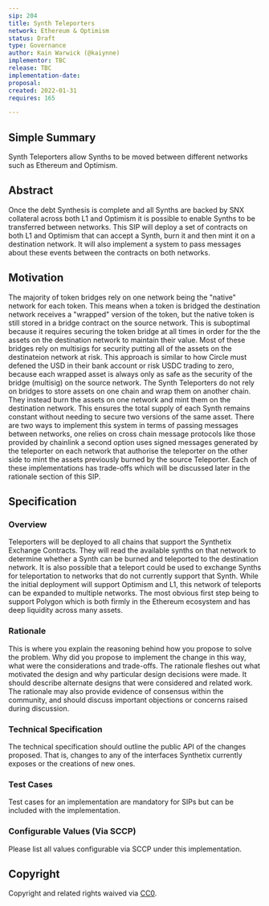 ```yaml
---
sip: 204
title: Synth Teleporters
network: Ethereum & Optimism
status: Draft
type: Governance
author: Kain Warwick (@kaiynne)
implementor: TBC
release: TBC
implementation-date:
proposal:
created: 2022-01-31
requires: 165

---
```


## Simple Summary

<!--"If you can't explain it simply, you don't understand it well enough." Simply describe the outcome the proposed changes intends to achieve. This should be non-technical and accessible to a casual community member.-->

Synth Teleporters allow Synths to be moved between different networks such as Ethereum and Optimism.

## Abstract

<!--A short (~200 word) description of the proposed change, the abstract should clearly describe the proposed change. This is what *will* be done if the SIP is implemented, not *why* it should be done or *how* it will be done. If the SIP proposes deploying a new contract, write, "we propose to deploy a new contract that will do x".-->

Once the debt Synthesis is complete and all Synths are backed by SNX collateral across both L1 and Optimism it is possible to enable Synths to be transferred between networks. This SIP will deploy a set of contracts on both L1 and Optimism that can accept a Synth, burn it and then mint it on a destination network. It will also implement a system to pass messages about these events between the contracts on both networks.

## Motivation

<!--This is the problem statement. This is the *why* of the SIP. It should clearly explain *why* the current state of the protocol is inadequate.  It is critical that you explain *why* the change is needed, if the SIP proposes changing how something is calculated, you must address *why* the current calculation is innaccurate or wrong. This is not the place to describe how the SIP will address the issue!-->

The majority of token bridges rely on one network being the "native" network for each token. This means when a token is bridged the destination network receives a "wrapped" version of the token, but the native token is still stored in a bridge contract on the source network. This is suboptimal because it requires securing the token bridge at all times in order for the the assets on the destination network to maintain their value. Most of these bridges rely on multisigs for security putting all of the assets on the destinateion network at risk. This approach is similar to how Circle must defened the USD in their bank account or risk USDC trading to zero, because each wrapped asset is always only as safe as the security of the bridge (multisig) on the source network. The Synth Teleporters do not rely on bridges to store assets on one chain and wrap them on another chain. They instead burn the assets on one network and mint them on the destination network. This ensures the total supply of each Synth remains constant without needing to secure two versions of the same asset. There are two ways to implement this system in terms of passing messages between networks, one relies on cross chain message protocols like those provided by chainlink a second option uses signed messages generated by the teleporter on each network that authorise the teleporter on the other side to mint the assets previously burned by the source Teleporter. Each of these implementations has trade-offs which will be discussed later in the rationale section of this SIP. 

## Specification

<!--The specification should describe the syntax and semantics of any new feature, there are five sections
1. Overview
2. Rationale
3. Technical Specification
4. Test Cases
5. Configurable Values
-->

### Overview

<!--This is a high level overview of *how* the SIP will solve the problem. The overview should clearly describe how the new feature will be implemented.-->

Teleporters will be deployed to all chains that support the Synthetix Exchange Contracts. They will read the available synths on that network to determine whether a Synth can be burned and teleported to the destination network. It is also possible that a teleport could be used to exchange Synths for teleportation to networks that do not currently support that Synth. While the initial deployment will support Optimism and L1, this network of teleports can be expanded to multiple networks. The most obvious first step being to support Polygon which is both firmly in the Ethereum ecosystem and has deep liquidity across many assets. 
### Rationale

<!--This is where you explain the reasoning behind how you propose to solve the problem. Why did you propose to implement the change in this way, what were the considerations and trade-offs. The rationale fleshes out what motivated the design and why particular design decisions were made. It should describe alternate designs that were considered and related work. The rationale may also provide evidence of consensus within the community, and should discuss important objections or concerns raised during discussion.-->

This is where you explain the reasoning behind how you propose to solve the problem. Why did you propose to implement the change in this way, what were the considerations and trade-offs. The rationale fleshes out what motivated the design and why particular design decisions were made. It should describe alternate designs that were considered and related work. The rationale may also provide evidence of consensus within the community, and should discuss important objections or concerns raised during discussion.

### Technical Specification

<!--The technical specification should outline the public API of the changes proposed. That is, changes to any of the interfaces Synthetix currently exposes or the creations of new ones.-->

The technical specification should outline the public API of the changes proposed. That is, changes to any of the interfaces Synthetix currently exposes or the creations of new ones.

### Test Cases

<!--Test cases for an implementation are mandatory for SIPs but can be included with the implementation..-->

Test cases for an implementation are mandatory for SIPs but can be included with the implementation.

### Configurable Values (Via SCCP)

<!--Please list all values configurable via SCCP under this implementation.-->

Please list all values configurable via SCCP under this implementation.

## Copyright

Copyright and related rights waived via [CC0](https://creativecommons.org/publicdomain/zero/1.0/).
